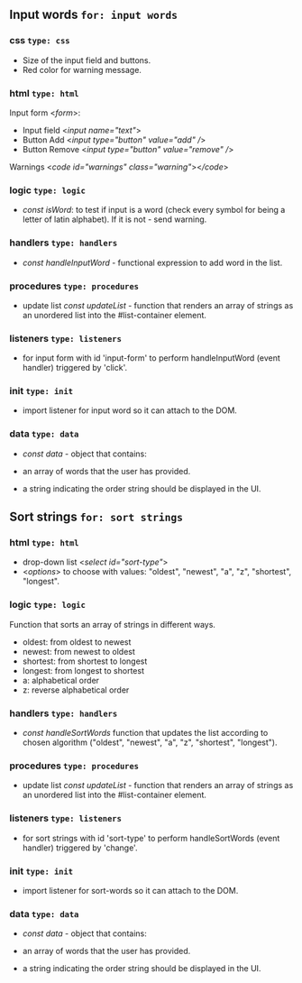 <!--

  you will write dev strategies in this module basically the same as in Incremental Developments
  the only difference is that there are now more types of tasks, for example:
    `type: css`
    `type: html`
    `type: logic`
    `type: handlers`
    `type: procedures`
    `type: listeners`
    `type: init`
    `type: data`
    ...

  a single user story may require a little bit of code in each of these folders
  it will take some time and practice to get used to this

-->

## Input words `for: input words`

### css `type: css`

- Size of the input field and buttons.
- Red color for warning message.

### html `type: html`

Input form <_form_>:

- Input field <_input name="text"_>
- Button Add <_input type="button" value="add" /_>
- Button Remove <_input type="button" value="remove" /_>

Warnings <_code id="warnings" class="warning"_><_/code_>

### logic `type: logic`

- _const isWord_: to test if input is a word (check every symbol for being a letter of latin alphabet). If it is not - send warning.

### handlers `type: handlers`

- _const handleInputWord_ - functional expression to add word in the list.

### procedures `type: procedures`

- update list _const updateList_ - function that renders an array of strings as an unordered list into the #list-container element.

### listeners `type: listeners`

- for input form with id 'input-form' to perform handleInputWord (event handler) triggered by 'click'.

### init `type: init`

- import listener for input word so it can attach to the DOM.

### data `type: data`

- _const data_ - object that contains:

- an array of words that the user has provided.
- a string indicating the order string should be displayed in the UI.

## Sort strings `for: sort strings`

### html `type: html`

- drop-down list <_select id="sort-type"_>
- <_options_> to choose with values: "oldest", "newest", "a", "z", "shortest", "longest".

### logic `type: logic`

Function that sorts an array of strings in different ways.

- oldest: from oldest to newest
- newest: from newest to oldest
- shortest: from shortest to longest
- longest: from longest to shortest
- a: alphabetical order
- z: reverse alphabetical order

### handlers `type: handlers`

- _const handleSortWords_ function that updates the list according to chosen algorithm ("oldest", "newest", "a", "z", "shortest", "longest").

### procedures `type: procedures`

- update list _const updateList_ - function that renders an array of strings as an unordered list into the #list-container element.

### listeners `type: listeners`

- for sort strings with id 'sort-type' to perform handleSortWords (event handler) triggered by 'change'.

### init `type: init`

- import listener for sort-words so it can attach to the DOM.

### data `type: data`

- _const data_ - object that contains:

- an array of words that the user has provided.
- a string indicating the order string should be displayed in the UI.

